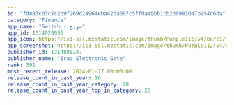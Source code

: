 ```yaml
---
id: "fd883c03c7c2b9f269d24964eba42da007c5ffda49bb1cb2d0983047b954c6da"
category: "Finance"
app_name: "Switch - سويج"
app_id: 1314929950
app_icon: https://is1-ssl.mzstatic.com/image/thumb/Purple116/v4/ba/c1/fd/bac1fd48-594e-e7e7-f7db-9f457083055c/AppIcon-1x_U007emarketing-0-7-0-85-220.jpeg/1024x1024bb.png
app_screenshot: https://is1-ssl.mzstatic.com/image/thumb/Purple112/v4/d9/a0/d4/d9a0d4b5-4046-bdb4-6ee5-3ab7a5d05265/838f4dc8-0751-4e8e-a35e-0cc7328124c1_App-Switch-Recovered-op4_01_01.jpg/1242x2688bb.png
publisher_id: 1314888247
publisher_name: "Iraq Electronic Gate"
rank: 392
most_recent_release: 2024-01-17 00:00:00
release_count_in_past_year: 16
release_count_in_past_year_category: 20
release_count_in_past_year_top_in_category: 28
---
```

